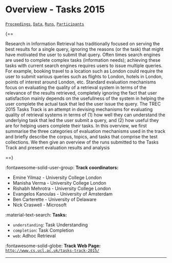 # Overview - Tasks 2015

[`Proceedings`](./proceedings.md), [`Data`](./data.md), [`Runs`](./runs.md), [`Participants`](./participants.md)

{==

Research in Information Retrieval has traditionally focused on serving the best results for a single query, ignoring the reasons (or the task) that might have motivated the user to submit that query. Often times search engines are used to complete complex tasks (information needs); achieving these tasks with current search engines requires users to issue multiple queries. For example, booking travel to a location such as London could require the user to submit various queries such as flights to London, hotels in London, points of interest around London, etc. Standard evaluation mechanisms focus on evaluating the quality of a retrieval system in terms of the relevance of the results retrieved, completely ignoring the fact that user satisfaction mainly depends on the usefullness of the system in helping the user complete the actual task that led the user issue the query. The TREC 2015 Tasks Track is an attempt in devising mechanisms for evaluating quality of retrieval systems in terms of (1) how well they can understand the underlying task that led the user submit a query, and (2) how useful they are for helping users complete their tasks. In this overview, we first summarise the three categories of evaluation mechanisms used in the track and briefly describe the corpus, topics, and tasks that comprise the test collections. We then give an overview of the runs submitted to the Tasks Track and present evaluation results and analysis

==}

:fontawesome-solid-user-group: **Track coordinators:**

- Emine Yilmaz - University College London 
- Manisha Verma - University College London 
- Rishabh Mehrotra - University College London 
- Evangelos Kanoulas - University of Amsterdam 
- Ben Carterette - University of Delaware 
- Nick Craswell - Microsoft 

:material-text-search: **Tasks:**

- `understanding`: Task Understanding 
- `completion`: Task Completion 
- `web`: Adhoc Retrieval 

:fontawesome-solid-globe: **Track Web Page:** [`http://www.cs.ucl.ac.uk/tasks-track-2015/`](http://www.cs.ucl.ac.uk/tasks-track-2015/) 

---

